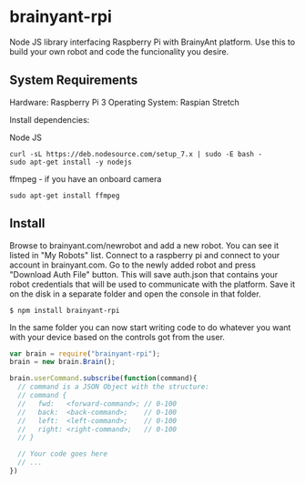 brainyant-rpi
=============

Node JS library interfacing Raspberry Pi with BrainyAnt platform. Use this to build your own
robot and code the funcionality you desire.

## System Requirements

Hardware: Raspberry Pi 3
Operating System: Raspian Stretch

Install dependencies:

Node JS
```console
curl -sL https://deb.nodesource.com/setup_7.x | sudo -E bash -
sudo apt-get install -y nodejs
```

ffmpeg - if you have an onboard camera
```console
sudo apt-get install ffmpeg
```

## Install

Browse to brainyant.com/newrobot and add a new robot. You can see it listed in "My Robots" list.
Connect to a raspberry pi and connect to your account in brainyant.com. Go to the newly added robot
and press "Download Auth File" button. This will save auth.json that contains your robot credentials
that will be used to communicate with the platform.
Save it on the disk in a separate folder and open the console in that folder.

```console
$ npm install brainyant-rpi
```

In the same folder you can now start writing code to do whatever you want with your device based on
the controls got from the user.

```js
var brain = require("brainyant-rpi");
brain = new brain.Brain();

brain.userCommand.subscribe(function(command){
  // command is a JSON Object with the structure:
  // command {
  //   fwd:   <forward-command>; // 0-100
  //   back:  <back-command>;    // 0-100
  //   left:  <left-command>;    // 0-100
  //   right: <right-command>;   // 0-100
  // }

  // Your code goes here
  // ...
}) 
```
